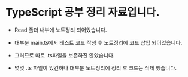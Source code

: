 # TypeScript 공부 정리 자료입니다. 

-  Read 폴더 내부에 노트정리 되어있습니다. 

-  대부분 main.ts에서 테스트 코드 작성 후 노트정리에 코드 삽입 되어있습니다. 

-  그러므로 따로 .ts파일을 보존하진 않았습니다. 

-  몇몇 .ts 파일이 있긴하나 대부분 노트정리에 정리 후 코드는 삭제 했습니다.
